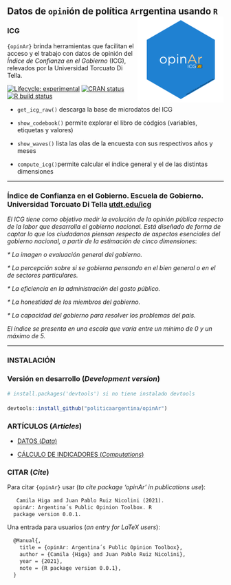 
<!-- README.md is generated from README.Rmd. Please edit that file -->

## Datos de `opin`ión de política `Ar`rgentina usando `R` <a><img src="man/figures/logo.png" width="200" align="right" /></a>

### ICG

`{opinAr}` brinda herramientas que facilitan el acceso y el trabajo con
datos de opinión del *Índice de Confianza en el Gobierno* (ICG),
relevados por la Universidad Torcuato Di Tella.

<!-- badges: start -->

[![Lifecycle:
experimental](https://img.shields.io/badge/lifecycle-experimental-orange.svg)](https://lifecycle.r-lib.org/articles/stages.html#experimental)
[![CRAN
status](https://www.r-pkg.org/badges/version/opinAr)](https://CRAN.R-project.org/package=opinAr)
[![R build
status](https://github.com/PoliticaArgentina/opinAr/workflows/R-CMD-check/badge.svg)](https://github.com/PoliticaArgentina/opinAr/actions)

<!-- badges: end -->

-   `get_icg_raw()` descarga la base de microdatos del ICG

-   `show_codebook()` permite explorar el libro de códgios (variables,
    etiquetas y valores)

-   `show_waves()` lista las olas de la encuesta con sus respectivos
    años y meses

-   `compute_icg()`permite calcular el índice general y el de las
    distintas dimensiones

------------------------------------------------------------------------

### Índice de Confianza en el Gobierno. Escuela de Gobierno. Universidad Torcuato Di Tella [utdt.edu/icg](https://www.utdt.edu//ver_contenido.php?id_contenido=1351&id_item_menu=2970)

*El ICG tiene como objetivo medir la evolución de la opinión pública
respecto de la labor que desarrolla el gobierno nacional. Está diseñado
de forma de captar lo que los ciudadanos piensan respecto de aspectos
esenciales del gobierno nacional, a partir de la estimación de cinco
dimensiones*:

*\* La imagen o evaluación general del gobierno.*

*\* La percepción sobre si se gobierna pensando en el bien general o en
el de sectores particulares.*

*\* La eficiencia en la administración del gasto público.*

*\* La honestidad de los miembros del gobierno.*

*\* La capacidad del gobierno para resolver los problemas del país.*

*El índice se presenta en una escala que varía entre un mínimo de 0 y un
máximo de 5.*

------------------------------------------------------------------------

### INSTALACIÓN

### Versión en desarrollo (*Development version*)

``` r
# install.packages('devtools') si no tiene instalado devtools

devtools::install_github("politicaargentina/opinAr")
```

### ARTÍCULOS (*Articles*)

-   [DATOS
    (*Data*)](https://politicaargentina.github.io/opinAr/articles/data.html)

-   [CÁLCULO DE INDICADORES
    (*Computations*)](https://politicaargentina.github.io/opinAr/articles/data.html)

### CITAR (*Cite*)

Para citar `{opinAr}` usar (*to cite package ‘opinAr’ in publications
use*):

       Camila Higa and Juan Pablo Ruiz Nicolini (2021).
      opinAr: Argentina´s Public Opinion Toolbox. R
      package version 0.0.1.

Una entrada para usuarios (*an entry for LaTeX users*):

      @Manual{,
        title = {opinAr: Argentina´s Public Opinion Toolbox},
        author = {Camila {Higa} and Juan Pablo Ruiz Nicolini},
        year = {2021},
        note = {R package version 0.0.1},
      }
